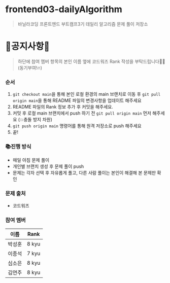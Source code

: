 # frontend03-dailyAlgorithm

> 바닐라코딩 프론트엔드 부트캠프3기 데일리 알고리즘 문제 풀이 저장소

# 🚨공지사항🚨
> 하단에 참여 멤버 항목의 본인 이름 옆에 코드워즈 Rank 작성을 부탁드립니다🙇‍♂️ (동기부여!🔥)

### 순서
1. `git checkout main`을 통해 본인 로컬 환경의 main 브랜치로 이동 후 `git pull origin main`을 통해 README 파일의 변경사항을 업데이트 해주세요
2. README 파일의 Rank 정보 추가 후 커밋을 해주세요.
3. 커밋 후 로컬 main 브랜치에서 push 하기 전 `git pull origin main` 먼저 해주세요 (💥충돌 방지 차원)
4.  `git push origin main` 명령어를 통해 원격 저장소로 push 해주세요
5. 끝!

### 📚진행 방식
- 매일 아침 문제 풀이
- 개인별 브랜치 생성 후 문제 풀이 push
- 문제는 각자 선택 후 자유롭게 풀고, 다른 사람 풀이는 본인이 해결해 본 문제만 확인

### 문제 출처
- 코드워즈

### 참여 멤버
|이름|Rank|
|---|---|
|박성훈|8 kyu|
|이종석|7 kyu|
|심소은|8 kyu|
|김연주|8 kyu|
